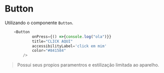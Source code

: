 # Button

Utilizando o componente `Button`.

```TypeScript
    <Button
            onPress={() =>{console.log("ola")}}
            title="CLICK AQUI"
            accessibilityLabel='click em mim'
            color="#841584"
        />
```

> Possui seus propios paramentros e estilização limitada ao aparelho.